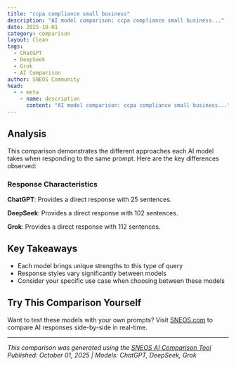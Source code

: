 ```yaml
---
title: "ccpa compliance small business"
description: "AI model comparison: ccpa compliance small business..."
date: 2025-10-01
category: comparison
layout: Clean
tags:
  - ChatGPT
  - DeepSeek
  - Grok
  - AI Comparison
author: SNEOS Community
head:
  - - meta
    - name: description
      content: "AI model comparison: ccpa compliance small business..."
---
```


<ChatComparison
  title="ccpa compliance small business"
  prompt="ccpa compliance small business"
  :responses='{"ChatGPT": "Sure! Here\u2019s a brief overview on CCPA compliance for small businesses:\n\n### What is CCPA?\nThe California Consumer Privacy Act (CCPA) is a privacy law that gives California residents more control over their personal information held by businesses.\n\n### Does CCPA Apply to Small Businesses?\nCCPA applies to businesses that meet **any** of the following criteria and do business in California:\n- Have annual gross revenues over $25 million,\n- Buy, receive, sell, or share personal information of 50,000 or more consumers, households, or devices annually,\n- Derive 50% or more of their annual revenues from selling consumers\u2019 personal information.\n\nIf your small business doesn\u2019t meet any of these thresholds, CCPA typically does not require compliance, but it\u2019s still good practice to be privacy-conscious.\n\n### Steps for Small Businesses to Comply with CCPA (if applicable)\n1. **Understand What Personal Information You Collect** \n Identify and document what personal info you collect, how you collect it, and how you use it.\n\n2. **Update Your Privacy Policy** \n Clearly disclose your data collection and sharing practices, including consumer rights under CCPA, on your website.\n\n3. **Enable Consumer Rights** \n Allow California residents to:\n - Know what personal data you collect,\n - Request deletion of their data,\n - Opt out of the sale of personal information,\n - Access their personal information.\n\n4. **Implement Verification Procedures** \n Ensure you verify the identity of consumers making CCPA requests.\n\n5. **Train Your Employees** \n Make sure staff handling consumer inquiries know how to respond to CCPA-related requests.\n\n6. **Maintain Data Security** \n Implement reasonable security measures to protect personal data.\n\n### When Compliance May Be Voluntary\nEven if your business is below thresholds, complying voluntarily can build trust and prepare you for future regulations.\n\n### Resources\n- Official CCPA text: [https://oag.ca.gov/privacy/ccpa](https://oag.ca.gov/privacy/ccpa)\n- California Attorney General website for compliance guides\n- Consider consulting a privacy attorney for tailored advice.\n\n---\n\nIf you provide more details about your business, I can offer more specific guidance!", "DeepSeek": "Of course. This is a critical topic for small businesses. The California Consumer Privacy Act (CCPA), as amended by the CPRA, can seem daunting, but it\u0027s manageable for a small business with a focused approach.\n\nHere is a practical, step-by-step guide to CCPA compliance for a small business.\n\n### First, Do You Even Need to Comply?\n\nThe CCPA has specific thresholds. You must comply if your business meets **ONE or more** of the following:\n\n1. **Gross Revenue:** Has annual gross revenues over $25 million.\n2. **Data Handling:** Buys, sells, or shares the personal information of **100,000 or more** California consumers or households.\n3. **Revenue from Data:** Derives **50% or more** of its annual revenue from selling or sharing California consumers\u0027 personal information.\n\n\u003E **\uD83D\uDCA1 Small Business Nuance:** The \u0022100,000 consumers\u0022 threshold is the one that often catches small businesses off guard. Count carefully! It\u0027s not just customers; it\u0027s any California resident whose data you have (e.g., website visitors, newsletter subscribers, potential leads).\n\n---\n\n### A Step-by-Step CCPA Compliance Plan for Small Businesses\n\n#### Step 1: Data Mapping - Know What You Have\nYou can\u0027t protect what you don\u0027t know. This is your most critical first step.\n\n* **What to Do:** Create a simple spreadsheet. List:\n * **What Data You Collect:** Names, emails, addresses, IP addresses, purchase history, etc.\n * **Where You Collect It:** Website contact forms, point-of-sale system, newsletter sign-ups, etc.\n * **Where You Store It:** Google Drive, QuickBooks, your email inbox, a filing cabinet, etc.\n * **Who You Share It With:** (This is key for CCPA). Do you use:\n * Google Analytics/Faceman Pixel? (Sharing)\n * Mailchimp/Constant Contact? (Sharing)\n * A shipping provider like USPS or FedEx? (Sharing)\n * A digital advertising platform? (This could be **Selling** or **Sharing**).\n\n#### Step 2: Update Your Privacy Policy\nYour privacy policy is your main tool for transparency. It must be comprehensive and easy to find.\n\n* **What to Include:**\n * **The Categories of Personal Information** you collect (from your data map).\n * **The Purposes** for which you use each category.\n * **Categories of Third Parties** you share the information with.\n * **A \u0022Right to Opt-Out\u0022** of the sale or sharing of their personal information.\n * **Instructions** on how consumers can submit a **Request to Know**, **Request to Delete**, and **Request to Correct**.\n * **Notice of Financial Incentives** (if you offer discounts for data collection).\n * **The Date** the policy was last updated.\n\n\u003E **\uD83D\uDEA8 Important:** You must update your privacy policy at least once every 12 months.\n\n#### Step 3: Set Up Consumer Rights Request Processes\nThe CCPA gives California consumers core rights. You must provide at least two methods for them to submit requests (e.g., a webform and an email address).\n\n* **The Key Rights:**\n 1. **Right to Know:** They can ask what personal information you have about them, where you got it, and how you use it.\n 2. **Right to Delete:** They can ask you to delete their personal information (with some exceptions).\n 3. **Right to Correct:** They can ask you to correct inaccurate personal information.\n 4. **Right to Opt-Out of Sale/Sharing:** They can tell you to stop \u0022selling\u0022 or \u0022sharing\u0022 their data for cross-context behavioral advertising.\n 5. **Right to Limit Use of Sensitive Information:** If you collect sensitive info (e.g., precise geolocation, racial origin), they can limit its use.\n\n* **How to Comply:**\n * Create a simple webform and an email address (e.g., \u0060privacy@yourbusiness.com\u0060) for requests.\n * Designate someone to monitor these channels.\n * You have 45 days to respond to a verifiable request. You cannot charge a fee.\n\n#### Step 4: Implement the \u0022Do Not Sell or Share My Personal Information\u0022 Link\nThis is one of the most visible requirements.\n\n* **What to Do:** Place a clear and conspicuous link on your website\u0027s homepage titled \u0022**Your Privacy Choices**\u0022 or \u0022**Do Not Sell or Share My Personal Information**\u0022.\n* **Where:** Typically in the website footer, next to your Privacy Policy link.\n* **What it Does:** This link should lead to a page where users can easily opt-out of the \u0022sale\u0022 or \u0022sharing\u0022 of their data. For many small businesses, this means connecting it to a universal opt-out signal recognition tool (see Step 5).\n\n#### Step 5: Recognize Universal Opt-Out Signals (Like the GPC)\nThe CCPA requires you to recognize signals like the **Global Privacy Control (GPC)**, which is a browser-level setting that broadcasts a user\u0027s privacy preference.\n\n* **What to Do:** You need to ensure your website can detect the GPC signal and automatically process it as an opt-out of sale/sharing. This often requires technical help from your web developer.\n\n#### Step 6: Train Your Staff\nYour employees are your first line of defense.\n\n* **Who to Train:** Anyone who handles customer data or might receive a privacy request (e.g., customer service, front desk, marketing).\n* **What to Cover:**\n * What the CCPA is.\n * How to identify a consumer rights request.\n * The process for escalating a request to the designated person.\n * The importance of not discriminating against users who exercise their rights.\n\n#### Step 7: Review Service Provider Contracts\nYou are liable for what your vendors do with the data you give them.\n\n* **What to Do:** Identify all third parties you share personal data with (from Step 1).\n* **Ensure Contracts:** Your contracts with these \u0022service providers\u0022 or \u0022contractors\u0022 must include specific CCPA-mandated clauses that prohibit them from using the data for their own purposes. Many vendors have updated their Data Processing Addendums (DPAs) for this.\n\n---\n\n### Common Small Business Scenarios \u0026 Pitfalls\n\n* **\u0022I just use Google Analytics and Facebook Ads.\u0022**\n * This is likely considered \u0022sharing\u0022 or even \u0022selling\u0022 under the CCPA\u0027s broad definitions. You need to disclose this in your privacy policy and offer an opt-out link.\n\n* **\u0022My data is just in my email and QuickBooks.\u0022**\n * You still have personal information! You need a process if someone emails you asking to see or delete their data.\n\n* **\u0022I have a mailing list with Mailchimp.\u0022**\n * Mailchimp is a \u0022service provider.\u0022 Ensure your agreement with them is CCPA-compliant. You are responsible for honoring deletion requests for people on that list.\n\n### Summary Checklist for a Small Business\n\n* [ ] **Determine** if the CCPA applies to you.\n* [ ] **Map** your data flows (what, where, who).\n* [ ] **Draft/Update** your Privacy Policy with all required CCPA disclosures.\n* [ ] **Create** a process for handling consumer rights requests (Know, Delete, Correct).\n* [ ] **Add** the \u0022Do Not Sell or Share My Personal Information\u0022 link to your website.\n* [ ] **Implement** recognition of the Global Privacy Control (GPC).\n* [ ] **Train** your staff on the basics of the law.\n* [ ] **Review** vendor contracts for CCPA terms.\n\n**Disclaimer:** This guide is for informational purposes only and does not constitute legal advice. The CCPA/CPRA is a complex law, and you should consult with a qualified attorney to ensure your specific business is fully compliant.", "Grok": "The California Consumer Privacy Act (CCPA) is a data privacy law that applies to businesses operating in California or handling personal information of California residents. For small businesses, compliance with the CCPA can seem daunting, but it\u0027s manageable with the right steps. Below, I\u2019ll outline key aspects of the CCPA, whether it applies to your small business, and actionable steps to achieve compliance.\n\n---\n\n### **Does CCPA Apply to Your Small Business?**\nThe CCPA applies to for-profit businesses that collect personal information from California residents and meet **at least one** of the following criteria:\n1. Annual gross revenue of over $25 million.\n2. Buys, sells, or shares personal information of 50,000 or more California consumers, households, or devices annually (increased to 100,000 as of January 1, 2023, under the CPRA amendments).\n3. Derives 50% or more of its annual revenue from selling or sharing personal information of California consumers.\n\n**Note**: If your small business doesn\u2019t meet any of these thresholds, you are generally exempt from CCPA requirements. However, it\u2019s still good practice to prioritize data privacy as a way to build trust with customers and prepare for future regulations.\n\nEven if CCPA doesn\u2019t apply, other laws like the California Privacy Rights Act (CPRA, an amendment to CCPA effective January 1, 2023) or industry-specific regulations may impact your business.\n\n---\n\n### **Key CCPA Requirements for Compliance**\nIf your small business meets the criteria above, you must adhere to the following CCPA requirements:\n\n1. **Notice at Collection**:\n - Inform consumers at or before the point of data collection about the categories of personal information (PI) you collect and the purposes for which it will be used.\n - This notice often takes the form of a privacy policy or a \u201Cnotice at collection\u201D on your website or app.\n\n2. **Consumer Rights**:\n - California residents have specific rights under the CCPA, and your business must facilitate these rights:\n - **Right to Know**: Consumers can request details about the PI you collect, use, or disclose.\n - **Right to Delete**: Consumers can request the deletion of their PI, with some exceptions.\n - **Right to Opt-Out**: Consumers can opt out of the sale or sharing of their PI. If you sell or share data, you must provide a clear \u201CDo Not Sell or Share My Personal Information\u201D link on your website.\n - **Right to Non-Discrimination**: You cannot discriminate against consumers for exercising their rights (e.g., by charging higher prices or denying services).\n\n3. **Data Security**:\n - Implement reasonable security measures to protect PI from unauthorized access, use, or disclosure.\n - Failure to secure data can result in penalties, especially in the event of a data breach.\n\n4. **Service Provider Contracts**:\n - If you use third-party vendors (e.g., payment processors, marketing tools) that process PI on your behalf, you must have written agreements ensuring they comply with CCPA requirements.\n - Update contracts to include data protection clauses.\n\n5. **Responding to Consumer Requests**:\n - Verify and respond to consumer requests (e.g., to know or delete data) within 45 days (extendable to 90 days with notice).\n - Provide toll-free numbers or online forms for consumers to submit requests.\n\n6. **Employee and B2B Exemptions (Temporary)**:\n - Under the CPRA, PI collected from employees, job applicants, or business contacts was temporarily exempt from most CCPA rights until December 31, 2022. As of January 1, 2023, these exemptions have expired, meaning businesses must comply with CCPA for this data as well (with some exceptions for certain notices until January 1, 2024, if extended).\n\n---\n\n### **Steps for Small Businesses to Achieve CCPA Compliance**\nCompliance doesn\u2019t have to be overwhelming. Follow these practical steps tailored for small businesses:\n\n1. **Assess Applicability**:\n - Review your revenue, data collection volume, and revenue sources to determine if CCPA applies.\n - Document this assessment to show due diligence.\n\n2. **Conduct a Data Inventory**:\n - Identify what personal information you collect (e.g., names, email addresses, IP addresses, purchase history).\n - Map where data is stored, how it\u2019s used, and who it\u2019s shared with (e.g., vendors, marketing tools).\n\n3. **Update Your Privacy Policy**:\n - Create or update a CCPA-compliant privacy policy on your website.\n - Include:\n - Categories of PI collected.\n - Purposes for collection and use.\n - Consumer rights and how to exercise them.\n - Whether you sell or share PI and how to opt out.\n - Use clear, plain language. Templates are available online, but consider consulting a legal expert for customization.\n\n4. **Implement Opt-Out Mechanisms**:\n - If you sell or share PI (e.g., for targeted advertising), add a prominent \u201CDo Not Sell or Share My Personal Information\u201D link on your website.\n - Ensure the opt-out process is user-friendly.\n\n5. **Set Up a Consumer Request Process**:\n - Designate at least two methods for consumers to submit requests (e.g., email, web form, or toll-free number).\n - Train staff to handle requests within the 45-day timeline.\n - Verify the identity of requestors to prevent fraud, but keep verification processes simple.\n\n6. **Strengthen Data Security**:\n - Use encryption, secure passwords, and access controls to protect PI.\n - Regularly update software and train employees on phishing and cybersecurity best practices.\n - Develop an incident response plan for data breaches.\n\n7. **Review Vendor Contracts**:\n - Ensure third-party service providers (e.g., email marketing tools, CRMs) are CCPA-compliant.\n - Sign Data Processing Agreements (DPAs) or amend existing contracts to limit how vendors use PI.\n\n8. **Train Employees**:\n - Educate your team on CCPA requirements and data privacy best practices.\n - Focus on handling consumer requests, recognizing PI, and reporting potential security issues.\n\n9. **Monitor Updates**:\n - Stay informed about changes to the CCPA and CPRA, as enforcement and interpretations evolve.\n - The California Privacy Protection Agency (CPPA) provides resources and updates on its website.\n\n---\n\n### **Penalties for Non-Compliance**\nNon-compliance with CCPA can result in significant penalties:\n- **Civil Penalties**: Up to $2,500 per violation or $7,500 per intentional violation, enforced by the California Attorney General or CPPA.\n- **Data Breach Liability**: $100\u2013$750 per consumer per incident or actual damages (whichever is greater) if a breach occurs due to inadequate security.\n- **Reputational Damage**: Loss of customer trust can hurt small businesses more than fines.\n\nEnforcement actions typically follow a 30-day cure period, during which you can fix violations before penalties are imposed (though this cure period may not apply in all cases under CPRA).\n\n---\n\n### **Cost-Effective Tips for Small Businesses**\n- **Use Free Resources**: Leverage templates and guides from the California Attorney General\u2019s website or industry associations.\n- **Start Simple**: Focus on core requirements (privacy policy, opt-out link, request process) before tackling complex areas.\n- **Automate Where Possible**: Use affordable compliance tools for managing consumer requests or cookie consent banners (e.g., Termly, Cookiebot).\n- **Consult Experts**: If budget allows, hire a privacy consultant or lawyer for a one-time review to ensure compliance.\n\n---\n\n### **Key Updates from CPRA (Effective January 1, 2023)**\nThe CPRA, which amends and expands the CCPA, introduced changes that may affect small businesses:\n- Threshold for data collection increased from 50,000 to 100,000 consumers/households/devices.\n- New consumer rights, like the **Right to Correct** inaccurate PI and **Right to Limit Use** of sensitive PI (e.g., health or biometric data).\n- Stricter rules on automated decision-making and profiling.\n- Creation of the California Privacy Protection Agency (CPPA) to enforce privacy laws.\n\nIf you\u2019re already working toward CCPA compliance, many of these steps will align with CPRA requirements.\n\n---\n\n### **Conclusion**\nFor small businesses, CCPA compliance is about transparency, consumer trust, and protecting data. If you meet the applicability thresholds, start by understanding your data practices, updating your privacy policy, and setting up processes for consumer requests. Even if CCPA doesn\u2019t apply, adopting privacy best practices can set you apart in a competitive market and prepare you for future regulations.\n\nIf you\u2019re unsure about specific aspects of compliance, consider consulting a legal or privacy professional, especially if your business handles sensitive data or operates close to the applicability thresholds. For further guidance, the California Attorney General\u2019s website (oag.ca.gov/privacy/ccpa) and the CPPA website (cppa.ca.gov) are excellent resources.\n\nLet me know if you have specific questions or need help with a particular aspect of CCPA compliance!"}' 
  published-date="19:03"
/>

## Analysis

This comparison demonstrates the different approaches each AI model takes when responding to the same prompt. Here are the key differences observed:

### Response Characteristics

**ChatGPT**: Provides a direct response with 25 sentences. 

**DeepSeek**: Provides a direct response with 102 sentences. 

**Grok**: Provides a direct response with 112 sentences. 

## Key Takeaways

- Each model brings unique strengths to this type of query
- Response styles vary significantly between models
- Consider your specific use case when choosing between these models

## Try This Comparison Yourself

Want to test these models with your own prompts? Visit [SNEOS.com](https://sneos.com) to compare AI responses side-by-side in real-time.

---

*This comparison was generated using the [SNEOS AI Comparison Tool](https://sneos.com)*
*Published: October 01, 2025 | Models: ChatGPT, DeepSeek, Grok*
